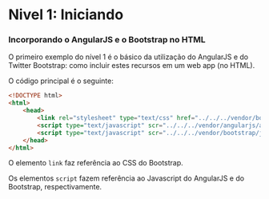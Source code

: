 Nivel 1: Iniciando
==================

### Incorporando o AngularJS e o Bootstrap no HTML

O primeiro exemplo do nível 1 é o básico da utilização do AngularJS e do Twitter Bootstrap: como incluir estes recursos em um web app (no HTML).

O código principal é o seguinte:

```html
<!DOCTYPE html>
<html>
	<head>
		<link rel="stylesheet" type="text/css" href="../../../vendor/bootstrap/css/bootstrap.min.css" />
		<script type="text/javascript" scr="../../../vendor/angularjs/angular.min.js"></script>
		<script type="text/javascript" scr="../../../vendor/bootstrap/js/bootstrap.min.js"></script>
	</head>
</html>
```

O elemento ``link`` faz referência ao CSS do Bootstrap. 

Os elementos ``script`` fazem referência ao Javascript do AngularJS e do Bootstrap, respectivamente.

